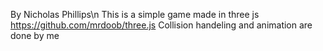 By Nicholas Phillips\n
This is a simple game made in three js https://github.com/mrdoob/three.js
Collision handeling and animation are done by me
